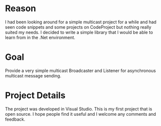 # Reason #
I had been looking around for a simple multicast project for a while and had seen code snippets and some projects on CodeProject but nothing really suited my needs. I decided to write a simple library that I would be able to learn from in the .Net environment.

# Goal #
Provide a very simple multicast Broadcaster and Listener for asynchronous multicast message sending.

# Project Details #
The project was developed in Visual Studio. This is my first project that is open source. I hope people find it useful and I welcome any comments and feedback.